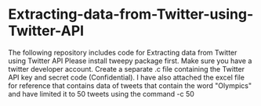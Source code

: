 # Extracting-data-from-Twitter-using-Twitter-API
The following repository includes code for Extracting data from Twitter using Twitter API
Please install tweepy package first. 
Make sure you have a twitter developer account. Create a separate .c file containing the Twitter API key and secret code (Confidential).
I have also attached the excel file for reference that contains data of tweets that contain the word "Olympics" and have limited it to 50 tweets using the command -c 50
